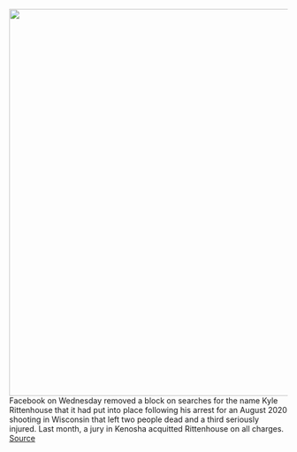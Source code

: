 <img src='https://cdn.vox-cdn.com/thumbor/BH61iSBChanBiW2z7YHpEgO4kJk=/0x0:5289x3277/1200x800/filters:focal(2222x1216:3068x2062)/cdn.vox-cdn.com/uploads/chorus_image/image/70216480/1236665464.0.jpg' width='700px' /><br/>
Facebook on Wednesday removed a block on searches for the name Kyle Rittenhouse that it had put into place following his arrest for an August 2020 shooting in Wisconsin that left two people dead and a third seriously injured. Last month, a jury in Kenosha acquitted Rittenhouse on all charges.
<a href='https://www.theverge.com/2021/12/1/22782911/rittenhouse-verdict-policy-facebook-praise-block-page'> Source <a/>